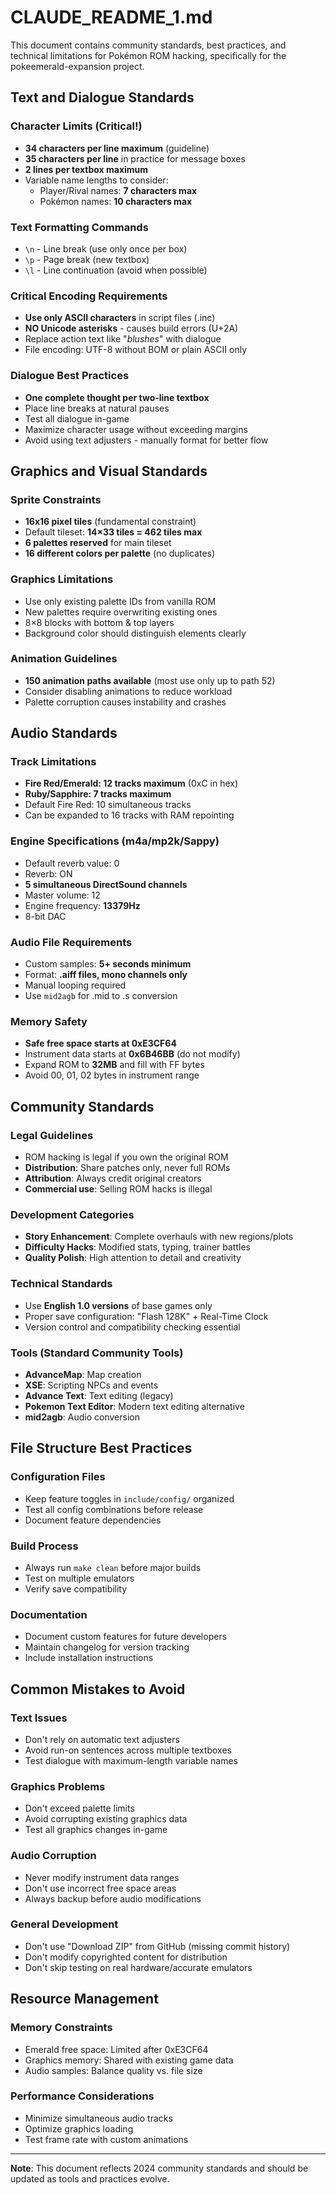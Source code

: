 # CLAUDE_README_1.md

This document contains community standards, best practices, and technical limitations for Pokémon ROM hacking, specifically for the pokeemerald-expansion project.

## Text and Dialogue Standards

### Character Limits (Critical!)
- **34 characters per line maximum** (guideline)
- **35 characters per line** in practice for message boxes
- **2 lines per textbox maximum**
- Variable name lengths to consider:
  - Player/Rival names: **7 characters max**
  - Pokémon names: **10 characters max**

### Text Formatting Commands
- `\n` - Line break (use only once per box)
- `\p` - Page break (new textbox)
- `\l` - Line continuation (avoid when possible)

### Critical Encoding Requirements
- **Use only ASCII characters** in script files (.inc)
- **NO Unicode asterisks** - causes build errors (U+2A)
- Replace action text like "*blushes*" with dialogue
- File encoding: UTF-8 without BOM or plain ASCII only

### Dialogue Best Practices
- **One complete thought per two-line textbox**
- Place line breaks at natural pauses
- Test all dialogue in-game
- Maximize character usage without exceeding margins
- Avoid using text adjusters - manually format for better flow

## Graphics and Visual Standards

### Sprite Constraints
- **16x16 pixel tiles** (fundamental constraint)
- Default tileset: **14×33 tiles = 462 tiles max**
- **6 palettes reserved** for main tileset
- **16 different colors per palette** (no duplicates)

### Graphics Limitations
- Use only existing palette IDs from vanilla ROM
- New palettes require overwriting existing ones
- 8×8 blocks with bottom & top layers
- Background color should distinguish elements clearly

### Animation Guidelines
- **150 animation paths available** (most use only up to path 52)
- Consider disabling animations to reduce workload
- Palette corruption causes instability and crashes

## Audio Standards

### Track Limitations
- **Fire Red/Emerald: 12 tracks maximum** (0xC in hex)
- **Ruby/Sapphire: 7 tracks maximum**
- Default Fire Red: 10 simultaneous tracks
- Can be expanded to 16 tracks with RAM repointing

### Engine Specifications (m4a/mp2k/Sappy)
- Default reverb value: 0
- Reverb: ON
- **5 simultaneous DirectSound channels**
- Master volume: 12
- Engine frequency: **13379Hz**
- 8-bit DAC

### Audio File Requirements
- Custom samples: **5+ seconds minimum**
- Format: **.aiff files, mono channels only**
- Manual looping required
- Use `mid2agb` for .mid to .s conversion

### Memory Safety
- **Safe free space starts at 0xE3CF64**
- Instrument data starts at **0x6B46BB** (do not modify)
- Expand ROM to **32MB** and fill with FF bytes
- Avoid 00, 01, 02 bytes in instrument range

## Community Standards

### Legal Guidelines
- ROM hacking is legal if you own the original ROM
- **Distribution**: Share patches only, never full ROMs
- **Attribution**: Always credit original creators
- **Commercial use**: Selling ROM hacks is illegal

### Development Categories
- **Story Enhancement**: Complete overhauls with new regions/plots
- **Difficulty Hacks**: Modified stats, typing, trainer battles
- **Quality Polish**: High attention to detail and creativity

### Technical Standards
- Use **English 1.0 versions** of base games only
- Proper save configuration: "Flash 128K" + Real-Time Clock
- Version control and compatibility checking essential

### Tools (Standard Community Tools)
- **AdvanceMap**: Map creation
- **XSE**: Scripting NPCs and events  
- **Advance Text**: Text editing (legacy)
- **Pokemon Text Editor**: Modern text editing alternative
- **mid2agb**: Audio conversion

## File Structure Best Practices

### Configuration Files
- Keep feature toggles in `include/config/` organized
- Test all config combinations before release
- Document feature dependencies

### Build Process
- Always run `make clean` before major builds
- Test on multiple emulators
- Verify save compatibility

### Documentation
- Document custom features for future developers
- Maintain changelog for version tracking
- Include installation instructions

## Common Mistakes to Avoid

### Text Issues
- Don't rely on automatic text adjusters
- Avoid run-on sentences across multiple textboxes
- Test dialogue with maximum-length variable names

### Graphics Problems
- Don't exceed palette limits
- Avoid corrupting existing graphics data
- Test all graphics changes in-game

### Audio Corruption
- Never modify instrument data ranges
- Don't use incorrect free space areas
- Always backup before audio modifications

### General Development
- Don't use "Download ZIP" from GitHub (missing commit history)
- Don't modify copyrighted content for distribution
- Don't skip testing on real hardware/accurate emulators

## Resource Management

### Memory Constraints
- Emerald free space: Limited after 0xE3CF64
- Graphics memory: Shared with existing game data
- Audio samples: Balance quality vs. file size

### Performance Considerations
- Minimize simultaneous audio tracks
- Optimize graphics loading
- Test frame rate with custom animations

---

**Note**: This document reflects 2024 community standards and should be updated as tools and practices evolve.
